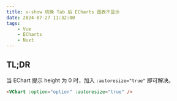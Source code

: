 ```yaml
---
title: v-show 切换 Tab 后 ECharts 图表不显示
date: 2024-07-27 11:32:00
tags:
    - Vue
    - ECharts
    - Nuxt
---
```


## TL;DR

当 EChart 提示 height 为 0 时，加入 `:autoresize="true"` 即可解决。

```html
<VChart :option="option" :autoresize="true" />
```
